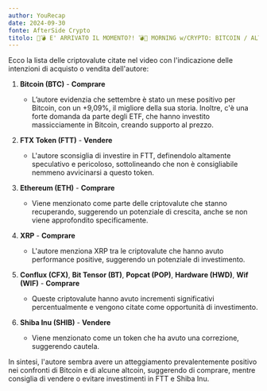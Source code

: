 ```yaml
---
author: YouRecap
date: 2024-09-30
fonte: AfterSide Crypto
titolo: 🚨💣 E' ARRIVATO IL MOMENTO?! 💣🚨 MORNING w/CRYPTO: BITCOIN / ALTCOINS [time sensitive]
---
```


Ecco la lista delle criptovalute citate nel video con l'indicazione delle intenzioni di acquisto o vendita dell'autore:

1. **Bitcoin (BTC)** - **Comprare**
   - L’autore evidenzia che settembre è stato un mese positivo per Bitcoin, con un +9,09%, il migliore della sua storia. Inoltre, c'è una forte domanda da parte degli ETF, che hanno investito massicciamente in Bitcoin, creando supporto al prezzo.

2. **FTX Token (FTT)** - **Vendere**
   - L'autore sconsiglia di investire in FTT, definendolo altamente speculativo e pericoloso, sottolineando che non è consigliabile nemmeno avvicinarsi a questo token.

3. **Ethereum (ETH)** - **Comprare**
   - Viene menzionato come parte delle criptovalute che stanno recuperando, suggerendo un potenziale di crescita, anche se non viene approfondito specificamente.

4. **XRP** - **Comprare**
   - L'autore menziona XRP tra le criptovalute che hanno avuto performance positive, suggerendo un potenziale di investimento.

5. **Conflux (CFX)**, **Bit Tensor (BT)**, **Popcat (POP)**, **Hardware (HWD)**, **Wif (WIF)** - **Comprare**
   - Queste criptovalute hanno avuto incrementi significativi percentualmente e vengono citate come opportunità di investimento.

6. **Shiba Inu (SHIB)** - **Vendere**
   - Viene menzionato come un token che ha avuto una correzione, suggerendo cautela.

In sintesi, l'autore sembra avere un atteggiamento prevalentemente positivo nei confronti di Bitcoin e di alcune altcoin, suggerendo di comprare, mentre consiglia di vendere o evitare investimenti in FTT e Shiba Inu.
